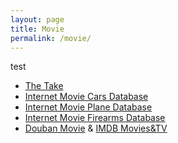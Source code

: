 ```yaml
---
layout: page
title: Movie
permalink: /movie/
---
```



test

- <a href="https://thetake.com/" target="_blank">The Take</a>
- <a href="http://www.imfdb.org/" target="_blank">Internet Movie Cars Database</a> 
- <a href="http://impdb.org/" target="_blank">Internet Movie Plane Database</a>
- <a href="http://www.imfdb.org/" target="_blank">Internet Movie Firearms Database</a> 
- <a href="http://movie.douban.com" target="_blank">Douban Movie</a> & <a href="http://www.imdb.com/" target="_blank">IMDB Movies&TV</a>




